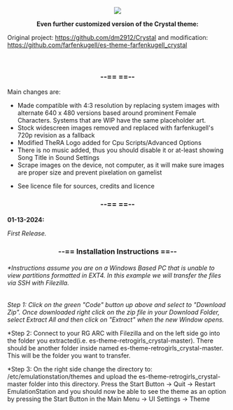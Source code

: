 <p align=center><img src="https://i.imgur.com/e6YBrVA.jpg"></a></p>

**<p align=center>Even further customized version of the Crystal theme:</p>**
Original project: https://github.com/dm2912/Crystal and modification: https://github.com/farfenkugell/es-theme-farfenkugell_crystal

<br>

### <p align=center>--== ==--</p>

Main changes are: 

- Made compatible with 4:3 resolution by replacing system images with alternate 640 x 480 versions based around prominent Female Characters. Systems that are WIP have the same placeholder art.
- Stock widescreen images removed and replaced with farfenkugell's 720p revision as a fallback
- Modified TheRA Logo added for Cpu Scripts/Advanced Options
- There is no music added, thus you should disable it or at-least showing Song Title in Sound Settings
- Scrape images on the device, not computer, as it will make sure images are proper size and prevent pixelation on gamelist
+ See licence file for sources, credits and licence

### <p align=center>--== ==--</p>

**01-13-2024:**

*First Release.*

### <p align=center>--== Installation Instructions ==--</p>

###### *Instructions assume you are on a Windows Based PC that is unable to view partitions formatted in EXT4. In this example we will transfer the files via SSH with Filezilla.

*Step 1: Click on the green "Code" button up above and select to "Download Zip". Once downloaded right click on the zip file in your Download Folder, select Extract All and then click on "Extract" when the new Window opens.*

*Step 2: Connect to your RG ARC with Filezilla and on the left side go into the folder you extracted(i.e. es-theme-retrogirls_crystal-master). There should be another folder inside named es-theme-retrogirls_crystal-master. This will be the folder you want to transfer.

*Step 3: On the right side change the directory to: /etc/emulationstation/themes and upload the es-theme-retrogirls_crystal-master folder into this directory. Press the Start Button -> Quit -> Restart EmulationStation and you should now be able to see the theme as an option by pressing the Start Button in the Main Menu -> UI Settings -> Theme

